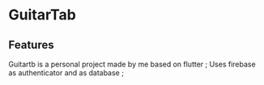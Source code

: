 # GuitarTab

## Features
Guitartb is a personal project made by me based on flutter ;
Uses firebase as authenticator and as database ;
 

